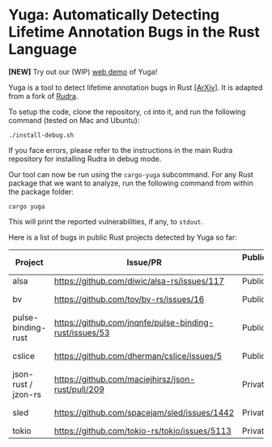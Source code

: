 # Yuga: Automatically Detecting Lifetime Annotation Bugs in the Rust Language

**[NEW]** Try out our (WIP) [web demo](https://yuga-rust-1ec69edea65b.herokuapp.com) of Yuga!

Yuga is a tool to detect lifetime annotation bugs in Rust [[ArXiv](https://arxiv.org/pdf/2310.08507.pdf)]. It is adapted from a fork of [Rudra](https://github.com/sslab-gatech/Rudra).

To setup the code, clone the repository, `cd` into it, and run the following command (tested on Mac and Ubuntu):
```
./install-debug.sh
```
If you face errors, please refer to the instructions in the main Rudra repository for installing Rudra in debug mode.

Our tool can now be run using the `cargo-yuga` subcommand. For any Rust package that we want to analyze, run the following command from within the package folder:
```
cargo yuga
```
This will print the reported vulnerabilities, if any, to `stdout`.

Here is a list of bugs in public Rust projects detected by Yuga so far:

|       Project       |                           Issue/PR                            | Public/Private API |          Status              |
|---------------------|---------------------------------------------------------------|--------------------|------------------------------|
| alsa                | https://github.com/diwic/alsa-rs/issues/117                   |       Public       |   Unconfirmed                |           
| bv                  | https://github.com/tov/bv-rs/issues/16                        |       Public       |   Confirmed with Miri        |
| pulse-binding-rust  | https://github.com/jnqnfe/pulse-binding-rust/issues/53        |       Public       |   Confirmed with Valgrind    |
| cslice              | https://github.com/dherman/cslice/issues/5                    |       Public       |   Confirmed with Miri        |
| json-rust / jzon-rs | https://github.com/maciejhirsz/json-rust/pull/209             |       Private      |   Confirmed by dev           |
| sled                | https://github.com/spacejam/sled/issues/1442                  |       Private      |   Confirmed by dev           |
| tokio               | https://github.com/tokio-rs/tokio/issues/5113                 |       Private      |   Unconfirmed                |
